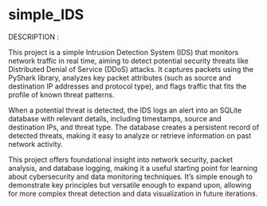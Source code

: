 # simple_IDS


DESCRIPTION : 

This project is a simple Intrusion Detection System (IDS) that monitors network traffic in real time, aiming to detect potential security threats like Distributed Denial of Service (DDoS) attacks. It captures packets using the PyShark library, analyzes key packet attributes (such as source and destination IP addresses and protocol type), and flags traffic that fits the profile of known threat patterns. 

When a potential threat is detected, the IDS logs an alert into an SQLite database with relevant details, including timestamps, source and destination IPs, and threat type. The database creates a persistent record of detected threats, making it easy to analyze or retrieve information on past network activity.

This project offers foundational insight into network security, packet analysis, and database logging, making it a useful starting point for learning about cybersecurity and data monitoring techniques. It’s simple enough to demonstrate key principles but versatile enough to expand upon, allowing for more complex threat detection and data visualization in future iterations.
